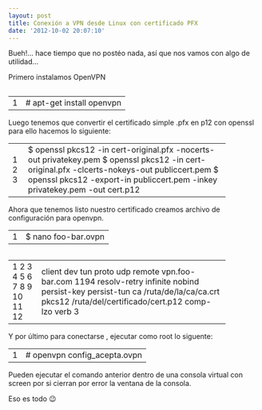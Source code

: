 ```yaml
---
layout: post
title: Conexión a VPN desde Linux con certificado PFX
date: '2012-10-02 20:07:10'
---
```



Bueh!… hace tiempo que no postéo nada, así que nos vamos con algo de utilidad…

Primero instalamos OpenVPN

<div class="codecolorer-container bash default" style="overflow:auto;white-space:nowrap;width:435px;"><table cellpadding="0" cellspacing="0"><tbody><tr><td class="line-numbers"><div>1  
</div></td><td><div class="bash codecolorer"><span class="co4"># </span><span class="kw2">apt-get install</span> openvpn</div></td></tr></tbody></table></div>Luego tenemos que convertir el certificado simple .pfx en p12 con openssl para ello hacemos lo siguiente:

<div class="codecolorer-container bash default" style="overflow:auto;white-space:nowrap;width:435px;"><table cellpadding="0" cellspacing="0"><tbody><tr><td class="line-numbers"><div>1  
2  
3  
</div></td><td><div class="bash codecolorer">$ openssl pkcs12 <span class="re5">-in</span> cert-original.pfx <span class="re5">-nocerts</span><span class="re5">-out</span> privatekey.pem  
 $ openssl pkcs12 <span class="re5">-in</span> cert-original.pfx <span class="re5">-clcerts</span><span class="re5">-nokeys</span><span class="re5">-out</span> publiccert.pem  
 $ openssl pkcs12 <span class="re5">-export</span><span class="re5">-in</span> publiccert.pem <span class="re5">-inkey</span> privatekey.pem <span class="re5">-out</span> cert.p12</div></td></tr></tbody></table></div>Ahora que tenemos listo nuestro certificado creamos archivo de configuración para openvpn.

<div class="codecolorer-container bash default" style="overflow:auto;white-space:nowrap;width:435px;"><table cellpadding="0" cellspacing="0"><tbody><tr><td class="line-numbers"><div>1  
</div></td><td><div class="bash codecolorer"><span class="co4">$ </span><span class="kw2">nano</span> foo-bar.ovpn</div></td></tr></tbody></table></div><div class="codecolorer-container ini default" style="overflow:auto;white-space:nowrap;width:435px;"><table cellpadding="0" cellspacing="0"><tbody><tr><td class="line-numbers"><div>1  
2  
3  
4  
5  
6  
7  
8  
9  
10  
11  
12  
</div></td><td><div class="ini codecolorer">client  
 dev tun  
 proto udp  
 remote vpn.foo-bar.com <span class="nu0">1194</span>  
 resolv-retry infinite  
 nobind  
 persist-key  
 persist-tun  
 ca /ruta/de/la/ca/ca.crt  
 pkcs12 /ruta/del/certificado/cert.p12  
 comp-lzo  
 verb <span class="nu0">3</span></div></td></tr></tbody></table></div>Y por último para conectarse , ejecutar como root lo siguente:

<div class="codecolorer-container bash default" style="overflow:auto;white-space:nowrap;width:435px;"><table cellpadding="0" cellspacing="0"><tbody><tr><td class="line-numbers"><div>1  
</div></td><td><div class="bash codecolorer"><span class="co4"># </span>openvpn config_acepta.ovpn</div></td></tr></tbody></table></div>Pueden ejecutar el comando anterior dentro de una consola virtual con screen por si cierran por error la ventana de la consola.

Eso es todo 😉


